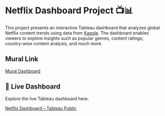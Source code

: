 # Netflix Dashboard Project 📺📊

This project presents an interactive Tableau dashboard that analyzes global Netflix content trends using data from [Kaggle](https://www.kaggle.com/datasets/shivamb/netflix-shows). The dashboard enables viewers to explore insights such as popular genres, content ratings, country-wise content analysis, and much more.

## Mural Link

[Mural Dashboard](https://app.mural.co/t/ift5338876/m/ift5338876/1744948618212/1841962e5e3801a8ff05bc1b200746c861dcb20b)

## 🔗 Live Dashboard
Explore the live Tableau dashboard here:  

[Netflix Dashboard – Tableau Public](https://public.tableau.com/app/profile/kartheek.panyam/viz/Netflix_Project-PhaseIIIDashboardImplementation/NetflixDashboard)  



